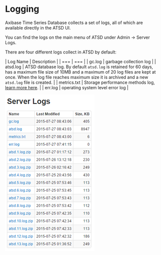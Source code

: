 Logging
=======

Axibase Time Series Database collects a set of logs, all of which are
available directly in the ATSD UI.

You can find the logs on the main menu of ATSD under Admin -\> Server
Logs.

There are four different logs collect in ATSD by default:

| Log Name | Description |
| === | === |
| gc.log | garbage collection log |
| atsd.log | ATSD database log.
By default `atsd.log` is retained for 60 days, has a maximum file size of 10MB and a maximum of 20 log files are kept at once.
When the log file reaches maximum size it is archived and a new `atsd.log` file is created. |
| metrics.txt | Storage performance methods log, [learn more here](/products/axibase-time-series-database/download-atsd/administration/monitoring-atsd/ "Internal Metrics"). |
| err.log | operating system level error log |


![server logs](images/server_logs_atsd.png "server_logs_atsd")